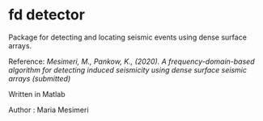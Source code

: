 # fd detector

Package for detecting and locating seismic events using dense surface arrays.



Reference: *Mesimeri, M., Pankow, K., (2020). A frequency-domain-based algorithm for detecting induced seismicity using dense surface seismic arrays (submitted)*


Written in Matlab

Author : Maria Mesimeri
